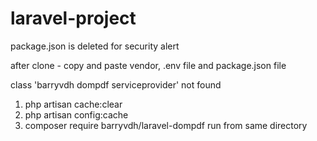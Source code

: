 # laravel-project

package.json is deleted for security alert

after clone - copy and paste  vendor, .env file and package.json file

class 'barryvdh dompdf serviceprovider' not found
1. php artisan cache:clear
2. php artisan config:cache
3. composer require barryvdh/laravel-dompdf
run from same directory
